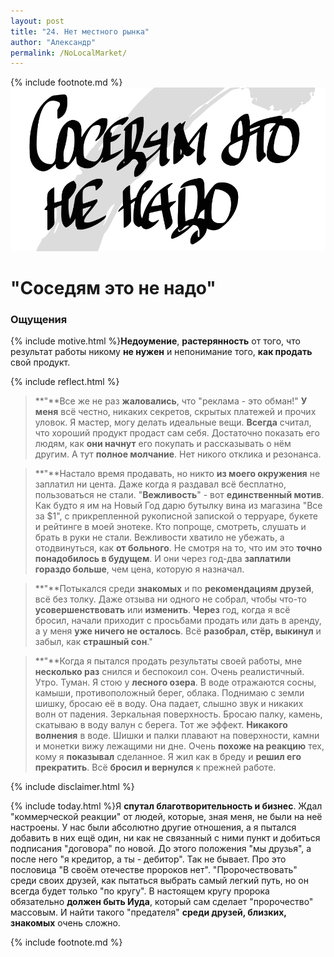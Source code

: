 ```yaml
---
layout: post
title: "24. Нет местного рынка"
author: "Александр"
permalink: /NoLocalMarket/
---
```

{% include footnote.md %}
<a href="cards"/>!["На расстоянии протянутой руки нет покупателей"](/_img/24.svg)</a>
# "Соседям это не надо"

### Ощущения
{% include motive.html %}**Недоумение**, **растерянность** от того, что результат работы никому **не нужен** и непонимание того, **как продать** свой продукт.

{% include reflect.html %}
>**"**Все же не раз **жаловались**, что "реклама - это обман!" **У меня** всё честно, никаких секретов, скрытых платежей и прочих уловок. Я мастер, могу делать идеальные вещи. **Всегда** считал, что хороший продукт продаст сам себя. Достаточно показать его людям, как **они начнут** его покупать и рассказывать о нём другим. А тут **полное молчание**. Нет никого отклика и резонанса.

>**"**Настало время продавать, но никто **из моего окружения** не заплатил ни цента. Даже когда я раздавал всё бесплатно, пользоваться не стали. "**Вежливость**" - вот **единственный мотив**. Как будто я им на Новый Год дарю бутылку вина из магазина "Все за $1", с прикрепленной рукописной запиской о терруаре, букете и рейтинге в моей энотеке. Кто попроще, смотреть, слушать и брать в руки не стали. Вежливости хватило не убежать, а отодвинуться, как **от больного**. Не смотря на то, что им это **точно понадобилось в будущем**. И они через год-два **заплатили гораздо больше**, чем цена, которую я назначал. 

>**"**Потыкался среди **знакомых** и по **рекомендациям друзей**, всё без толку. Даже отзыва ни одного не собрал, чтобы что-то **усовершенствовать** или **изменить**. **Через** год, когда я всё бросил, начали приходит с просьбами продать или дать в аренду, а у меня **уже ничего не осталось**. Всё **разобрал, стёр, выкинул** и забыл, как **страшный сон**."

>**"**Когда я пытался продать результаты своей работы, мне **несколько раз** снился и беспокоил сон. Очень реалистичный. Утро. Туман. Я стою у **лесного озера**. В воде отражаются сосны, камыши, противоположный берег, облака. Поднимаю с земли шишку, бросаю её в воду. Она падает, слышно звук и никаких волн от падения. Зеркальная поверхность. Бросаю палку, камень, скатываю в воду валун с берега. Тот же эффект. **Никакого волнения** в воде. Шишки и палки плавают на поверхности, камни и монетки вижу лежащими ни дне. Очень **похоже на реакцию** тех, кому я **показывал** сделанное. Я жил как в бреду и **решил его прекратить**. Всё **бросил и вернулся** к прежней работе.

{% include disclaimer.html %}

{% include today.html %}Я **спутал благотворительность и бизнес**. Ждал "коммерческой реакции" от людей, которые, зная меня, не были на неё настроены. У нас были абсолютно другие отношения, а я пытался добавить в них ещё один, ни как не связанный с ними пункт и добиться подписания "договора" по новой. До этого положения "мы друзья", а после него "я кредитор, а ты - дебитор". Так не бывает. Про это пословица "В своём отечестве пророков нет". "Пророчествовать" среди своих друзей, как пытаться выбрать самый легкий путь, но он всегда будет только "по кругу". В настоящем кругу пророка обязательно **должен быть Иуда**, который сам сделает "пророчество" массовым. И найти такого "предателя" **среди друзей, близких, знакомых** очень сложно.

{% include footnote.md %}
